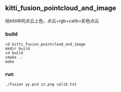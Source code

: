 ## kitti_fusion_pointcloud_and_image
给kitti中的点云上色，点云+rgb+calib=彩色点云
### build
```
cd kitti_fusion_pointcloud_and_image
mkdir build
cd build
cmake ..
make
```
### run
```
./fusion yy.pcd zz.png calib.txt
```
